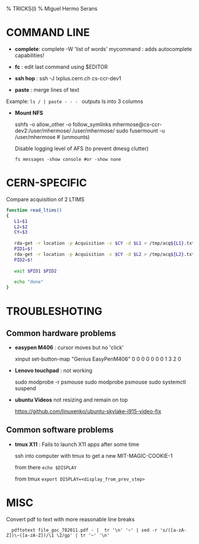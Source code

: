 % TRICKS(l)
% Miguel Hermo Serans

# COMMAND LINE

- **complete**: complete -W 'list of words' mycommand : adds autocomplete capabilities!

- **fc** : edit last command using $EDITOR

- **ssh hop** : ssh -J lxplus.cern.ch cs-ccr-dev1

- **paste** : merge lines of text

Example: `ls / | paste - - - ` outputs ls into 3 columns


- **Mount NFS**

    sshfs -o allow_other -o follow_symlinks mhermose@cs-ccr-dev2:/user/mhermose/ /user/mhermose/
    sudo fusermount -u /user/mhermose # (unmounts)

    Disable logging level of AFS (to prevent dmesg clutter)

      fs messages -show console #or -show none

# CERN-SPECIFIC

Compare acquisition of 2 LTIMS

```bash
function read_ltims()
{
   L1=$1
   L2=$2
   CY=$3
   
   rda-get -r location -p Acquisition -c $CY -d $L1 > /tmp/acq${L1}.txt &
   PID1=$!
   rda-get -r location -p Acquisition -c $CY -d $L2 > /tmp/acq${L2}.txt &
   PID2=$!
   
   wait $PID1 $PID2
  
   echo "done"
}
```

# TROUBLESHOTING

## Common hardware problems

- **easypen  M406** : cursor moves but no 'click'

    xinput set-button-map "Genius EasyPenM406" 0 0 0 0 0 0 0 1 3 2 0

- **Lenovo touchpad** : not working

    sudo modprobe -r psmouse
    sudo modprobe psmouse
    sudo systemctl suspend

- **ubuntu Videos** not resizing and remain on top

    https://github.com/linuxenko/ubuntu-skylake-i915-video-fix


## Common software problems

- **tmux X11** : Fails to launch X11 apps after some time

    ssh into computer with tmux to get a new MIT-MAGIC-COOKIE-1
    
    from there `echo $DISPLAY`
    
    from tmux `export DISPLAY=<display_from_prev_step>`

# MISC

  Convert pdf to text with more reasonable line breaks

``` 
  pdftotext file_goc_782011.pdf - |  tr '\n' '~' | sed -r 's/([a-zA-Z])\~([a-zA-Z])/\1 \2/gp' | tr '~' '\n'
```
